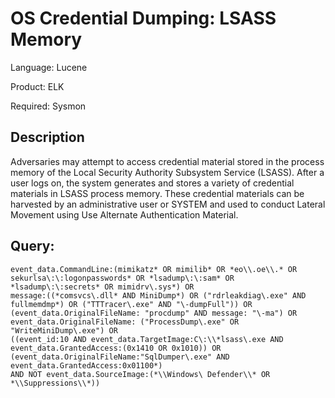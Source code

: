 # OS Credential Dumping: LSASS Memory

Language: Lucene

Product: ELK

Required: Sysmon


## Description

Adversaries may attempt to access credential material stored in the process memory of the Local Security Authority Subsystem Service (LSASS). After a user logs on, the system generates and stores a variety of credential materials in LSASS process memory. These credential materials can be harvested by an administrative user or SYSTEM and used to conduct Lateral Movement using Use Alternate Authentication Material.


**Query:**
---

```
event_data.CommandLine:(mimikatz* OR mimilib* OR *eo\\.oe\\.* OR sekurlsa\:\:logonpasswords* OR *lsadump\:\:sam* OR *lsadump\:\:secrets* OR mimidrv\.sys*) OR 
message:((*comsvcs\.dll* AND MiniDump*) OR ("rdrleakdiag\.exe" AND fullmemdmp*) OR ("TTTracer\.exe" AND "\-dumpFull")) OR 
(event_data.OriginalFileName: "procdump" AND message: "\-ma") OR event_data.OriginalFileName: ("ProcessDump\.exe" OR "WriteMiniDump\.exe") OR 
((event_id:10 AND event_data.TargetImage:C\:\\*lsass\.exe AND event_data.GrantedAccess:(0x1410 OR 0x1010)) OR 
(event_data.OriginalFileName:"SqlDumper\.exe" AND event_data.GrantedAccess:0x01100*) 
AND NOT event_data.SourceImage:(*\\Windows\ Defender\\* OR *\\Suppressions\\*))
 ```
